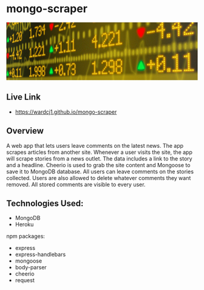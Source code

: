 # mongo-scraper

![ScreenShot](/images/ss002.gif)

## Live Link
 - https://wardcj1.github.io/mongo-scraper

## Overview

A web app that lets users leave comments on the latest news. The app scrapes articles from another site. Whenever a user visits the site, the app will scrape stories from a news outlet. The data includes a link to the story and a headline. Cheerio is used to grab the site content and Mongoose to save it to MongoDB database. All users can leave comments on the stories collected. Users are also allowed to delete whatever comments they want removed. All stored comments are visible to every user.

## Technologies Used:
* MongoDB
* Heroku

npm packages:
* express
* express-handlebars
* mongoose
* body-parser
* cheerio
* request